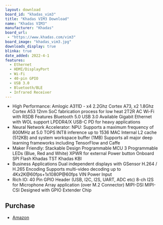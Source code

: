 ```yaml
---
layout: download
board_id: "khadas_vim3"
title: "Khadas VIM3 Download"
name: "Khadas VIM3"
manufacturer: "Khadas"
board_url:
 - "https://www.khadas.com/vim3"
board_image: "khadas_vim3.jpg"
downloads_display: true
blinka: true
date_added: 2022-4-1
features:
  - Ethernet
  - HDMI/DisplayPort
  - Wi-Fi
  - 40-pin GPIO
  - USB 3.0
  - Bluetooth/BLE
  - Infrared Receiver
---
```


- High Performance: Amlogic A311D - x4 2.2Ghz Cortex A73, x2 1.8Ghz Cortex A53 12nm SoC fabrication process for low heat 2T2R AC Wi-Fi with RSDB Features Bluetooth 5.0 USB 3.0 Available Gigabit Ethernet with WOL support LPDDR4/X USB-C PD for heavy applications
- Neural Network Accelerator: NPU: Supports a maximum frequency of 800MHz at 5.0 TOPS INT8 inference up to 1536 MAC Internal L2 cache (512KB) and system workspace buffer (1MB) Supports all major deep learning frameworks including TensorFlow and Caffe
- Maker Friendly: Stackable Design Programmable MCU 3 Programmable LEDs (Blue, Red and White) XPWR for external Power button Onboard SPI Flash Khadas TST Khadas KBI
- Business Applications Dual independent displays with GSensor H.264 / H.265 Encoding Supports multi-video decoding up to 4Kx2K@60fps+1x1080P@60fps VIN Power Input
- Rich IO: 40 Pin GPIO Header (USB, I2C, I2S, UART, ADC etc) 8-ch I2S for Microphone Array application (over M.2 Connector) MIPI-DSI MIPI-CSI Designed with GPIO Extender Chip

## Purchase
* [Amazon](https://amzn.to/3NAK98d)
